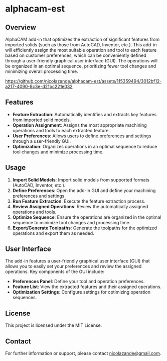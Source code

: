 # alphacam-est

## Overview

AlphaCAM add-in that optimizes the extraction of significant features from imported solids (such as those from AutoCAD, Inventor, etc.). This add-in will efficiently assign the most suitable operation and tool to each feature based on customer preferences, which can be conveniently defined through a user-friendly graphical user interface (GUI). The operations will be organized in an optimal sequence, prioritizing fewer tool changes and minimizing overall processing time.


https://github.com/nicolazande/alphacam-est/assets/115359494/3012bf12-a217-4090-8c3e-d21bc221e032


## Features

- **Feature Extraction**: Automatically identifies and extracts key features from imported solid models.
- **Operation Assignment**: Assigns the most appropriate machining operations and tools to each extracted feature.
- **User Preferences**: Allows users to define preferences and settings through a user-friendly GUI.
- **Optimization**: Organizes operations in an optimal sequence to reduce tool changes and minimize processing time.

## Usage

1. **Import Solid Models**: Import solid models from supported formats (AutoCAD, Inventor, etc.).
2. **Define Preferences**: Open the add-in GUI and define your machining preferences and settings.
3. **Run Feature Extraction**: Execute the feature extraction process.
4. **Review Assigned Operations**: Review the automatically assigned operations and tools.
5. **Optimize Sequence**: Ensure the operations are organized in the optimal sequence to minimize tool changes and processing time.
6. **Export/Generate Toolpaths**: Generate the toolpaths for the optimized operations and export them as needed.

## User Interface

The add-in features a user-friendly graphical user interface (GUI) that allows you to easily set your preferences and review the assigned operations. Key components of the GUI include:

- **Preferences Panel**: Define your tool and operation preferences.
- **Feature List**: View the extracted features and their assigned operations.
- **Optimization Settings**: Configure settings for optimizing operation sequences.

## License

This project is licensed under the MIT License.

## Contact

For further information or support, please contact [nicolazande@gmail.com](mailto:nicolazande@gmail.com).


